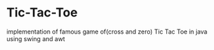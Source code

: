 # Tic-Tac-Toe
implementation of famous game of(cross and zero) Tic Tac Toe in java using swing and awt
